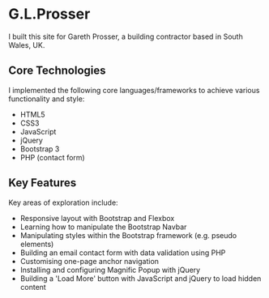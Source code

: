 # G.L.Prosser

I built this site for Gareth Prosser, a building contractor based in South Wales, UK.

## Core Technologies

I implemented the following core languages/frameworks to achieve various functionality and style:

<ul>
  <li>HTML5</li>
  <li>CSS3</li>
  <li>JavaScript</li>
  <li>jQuery</li>
  <li>Bootstrap 3</li>
  <li>PHP (contact form)</li>
</ul>

## Key Features

Key areas of exploration include:

<ul>
  <li>Responsive layout with Bootstrap and Flexbox</li>
  <li>Learning how to manipulate the Bootstrap Navbar</li>
  <li>Manipulating styles within the Bootstrap framework (e.g. pseudo elements)</li>
  <li>Building an email contact form with data validation using PHP</li>
  <li>Customising one-page anchor navigation</li>
  <li>Installing and configuring Magnific Popup with jQuery</li>
  <li>Building a 'Load More' button with JavaScript and jQuery to load hidden content</li>
</ul>